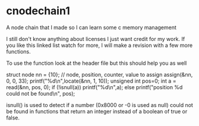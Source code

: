 # cnodechain1
A node chain that I made so I can learn some c memory management

I still don't know anything about licenses I just want credit for my work.
If you like this linked list watch for more, I will make a revision with a few more functions.

To use the function look at the header file
but this should help you as well


struct node nn = {10};
// node, position, counter, value to assign
assign(&nn, 0, 0, 33);
printf("%d\n",locate(&nn, 1, 10));
unsigned int pos=0;
int a = read(&nn, pos, 0);
if (!isnull(a)) printf("%d\n",a);
else printf("position %d could not be found\n", pos);

isnull() is used to detect if a number (0x8000 or -0 is used as null) could not be found in functions that return an integer instead of a boolean of true or false.
